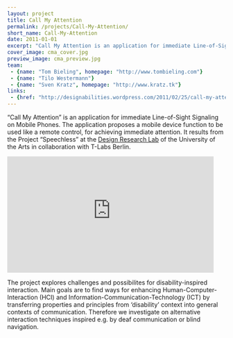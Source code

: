 ```yaml
---
layout: project
title: Call My Attention
permalink: /projects/Call-My-Attention/
short_name: Call-My-Attention
date: 2011-01-01
excerpt: "Call My Attention is an application for immediate Line-of-Sight Signaling on Mobile Phones. The application proposes a mobile device function to be used like a remote control, for achieving immediate attention."
cover_image: cma_cover.jpg
preview_image: cma_preview.jpg
team: 
 - {name: "Tom Bieling", homepage: "http://www.tombieling.com"}
 - {name: "Tilo Westermann"}
 - {name: "Sven Kratz", homepage: "http://www.kratz.tk"}
links: 
 - {href: "http://designabilities.wordpress.com/2011/02/25/call-my-attention-deafness-inspired-interaction-at-design-research-lab-berlin", title: "Call My Attention on Designabilities.org"}
---
```


“Call My Attention” is an application for immediate Line-of-Sight Signaling on Mobile Phones. The application proposes a mobile device function to be used like a remote control, for achieving immediate attention. It results from the Project “Speechless” at the [Design Research Lab](http://www.design-research-lab.org) of the University of the Arts in collaboration with T-Labs Berlin.

<iframe class="youtube-player" width="476" height="268" src="https://www.youtube-nocookie.com/embed/Ph4qdQVNtC0?rel=0" frameborder="0" allowfullscreen></iframe>

The project explores challenges and possibilites for disability-inspired interaction. Main goals are to find ways for enhancing Human-Computer-Interaction (HCI) and Information-Communication-Technology (ICT) by transferring properties and principles from ‘disability’ context into general contexts of communication. Therefore we investigate on alternative interaction techniques inspired e.g. by deaf communication or blind navigation.